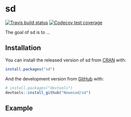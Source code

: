 
<!-- README.md is generated from README.Rmd. Please edit that file -->

# sd

<!-- badges: start -->

[![Travis build
status](https://travis-ci.org/Nowosad/sd.svg?branch=master)](https://travis-ci.org/Nowosad/sd)
[![Codecov test
coverage](https://codecov.io/gh/Nowosad/sd/branch/master/graph/badge.svg)](https://codecov.io/gh/Nowosad/sd?branch=master)
<!-- badges: end -->

The goal of sd is to …

## Installation

You can install the released version of sd from
[CRAN](https://CRAN.R-project.org) with:

``` r
install.packages("sd")
```

And the development version from [GitHub](https://github.com/) with:

``` r
# install.packages("devtools")
devtools::install_github("Nowosad/sd")
```

## Example
